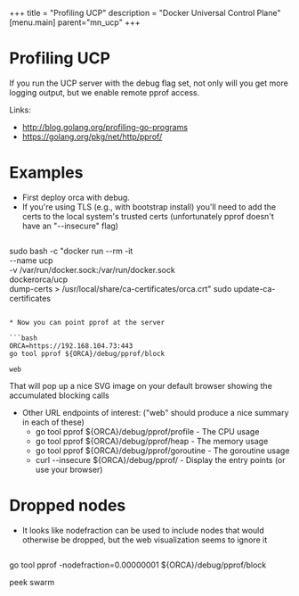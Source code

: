 
+++
title = "Profiling UCP"
description = "Docker Universal Control Plane"
[menu.main]
parent="mn_ucp"
+++


# Profiling UCP

If you run the UCP server with the debug flag set, not only will you get more logging output, but we enable
remote pprof access.

Links:
* http://blog.golang.org/profiling-go-programs
* https://golang.org/pkg/net/http/pprof/


# Examples

* First deploy orca with debug.
* If you're using TLS (e.g., with bootstrap install) you'll need to add the certs to the local system's trusted certs (unfortunately pprof doesn't have an "--insecure" flag)
    ```bash
sudo bash -c "docker run --rm -it \
        --name ucp \
        -v /var/run/docker.sock:/var/run/docker.sock \
        dockerorca/ucp \
        dump-certs > /usr/local/share/ca-certificates/orca.crt"
sudo update-ca-certificates
```

* Now you can point pprof at the server

```bash
ORCA=https://192.168.104.73:443
go tool pprof ${ORCA}/debug/pprof/block

web
```

That will pop up a nice SVG image on your default browser showing the accumulated blocking calls

* Other URL endpoints of interest:  ("web" should produce a nice summary in each of these)
    * go tool pprof ${ORCA}/debug/pprof/profile     - The CPU usage
    * go tool pprof ${ORCA}/debug/pprof/heap     - The memory usage
    * go tool pprof ${ORCA}/debug/pprof/goroutine     - The goroutine usage
    * curl --insecure ${ORCA}/debug/pprof/   - Display the entry points (or use your browser)

# Dropped nodes

* It looks like nodefraction can be used to include nodes that would otherwise be dropped, but the web visualization seems to ignore it
    ```bash
go tool pprof -nodefraction=0.00000001 ${ORCA}/debug/pprof/block

peek swarm
```
